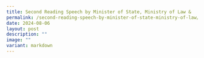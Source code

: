 ```yaml
---
title: Second Reading Speech by Minister of State, Ministry of Law &
permalink: /second-reading-speech-by-minister-of-state-ministry-of-law/
date: 2024-08-06
layout: post
description: ""
image: ""
variant: markdown
---
```

